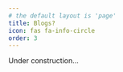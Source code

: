 ```yaml
---
# the default layout is 'page'
title: Blogs?
icon: fas fa-info-circle
order: 3
---
```


Under construction... 
